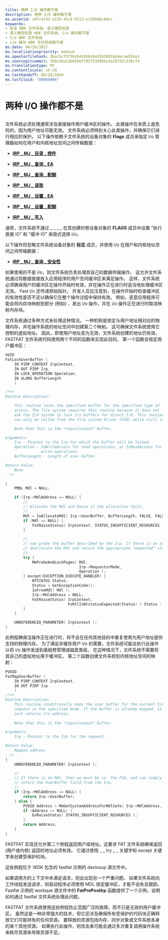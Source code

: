 ```yaml
---
title: 两种 I/O 操作都不是
description: 两种 I/O 操作都不是
ms.assetid: c8fc4742-e220-45c4-9113-ec5658bc09cc
keywords:
- 安全 WDK 文件系统，语义模型检查
- 语义模型检查 WDK 文件系统，i/o 操作都不是
- I/o WDK 文件系统
- i/o 操作 WDK 文件系统都不是
ms.date: 04/20/2017
ms.localizationpriority: medium
ms.openlocfilehash: 3bac5c73f36c64cb50c6a5591692abdecae91ba1
ms.sourcegitcommit: 7b9c3ba12b05bbf78275395bbe3a287d2c31bcf4
ms.translationtype: MT
ms.contentlocale: zh-CN
ms.lasthandoff: 08/28/2020
ms.locfileid: "89064984"
---
```

# <a name="neither-io-operations"></a>两种 I/O 操作都不是


## <span id="ddk_neither_i_o_operations_if"></span><span id="DDK_NEITHER_I_O_OPERATIONS_IF"></span>


文件系统必须处理通常涉及直接操作用户缓冲区的操作。 此类操作在本质上是危险的，因为用户地址可能无效。 文件系统必须特别关心此类操作，并确保它们进行相应的保护。 以下操作依赖于文件系统的设备对象的 **Flags** 成员来指定 i/o 管理器如何在用户和内核地址空间之间传输数据：

-   [**IRP \_ MJ \_ 目录 \_ 控件**](./irp-mj-directory-control.md)

-   [**IRP \_ MJ \_ 查询 \_ EA**](./irp-mj-query-ea.md)

-   [**IRP \_ MJ \_ 查询 \_ 配额**](./irp-mj-query-quota.md)

-   [**IRP \_ MJ \_ 读取**](./irp-mj-read.md)

-   [**IRP \_ MJ \_ 设置 \_ EA**](./irp-mj-set-ea.md)

-   [**IRP \_ MJ \_ 设置 \_ 配额**](./irp-mj-set-quota.md)

-   [**IRP \_ MJ \_ 写入**](./irp-mj-write.md)

通常，文件系统不通过 \_ \_ \_ \_ 在其创建的卷设备对象的 **FLAGS** 成员中设置 "执行直接 IO" 和 "缓冲 IO" 来隐式选择 i/o。

以下操作将忽略文件系统设备对象的 **标志** 成员，并使用 i/o 在用户和内核地址空间之间传输数据：

-   [**IRP \_ MJ \_ 查询 \_ 安全性**](./irp-mj-query-security.md)

如果使用的不是 i/o，则文件系统负责处理其自己的数据传输操作。 这允许文件系统通过将数据直接放入应用程序的用户空间缓冲区来满足操作。 这样，文件系统必须确保用户的缓冲区在操作开始时有效，并在操作正在进行时适当地处理缓冲区无效。 Fast i/o 还传递原始指针。 开发人员应注意到，在操作开始时检查缓冲区的有效性是否不足以确保它在整个操作过程中保持有效。 例如，恶意应用程序可能会将内存块映射到部分 (例如) 、发出 i/o 操作，并在 i/o 操作正在进行时取消映射内存块。

文件系统通过多种方式来处理这种情况。 一种机制是锁定与用户地址相对应的物理内存，并在操作系统的地址空间中创建第二个映射。 这可确保文件系统使用它控制的虚拟地址。 因此，即使用户地址变为无效，文件系统创建的地址仍有效。 FASTFAT 文件系统代码使用两个不同的函数来实现此目的。 第一个函数会锁定用户缓冲区：

```cpp
VOID
FatLockUserBuffer (
    IN PIRP_CONTEXT IrpContext,
    IN OUT PIRP Irp,
    IN LOCK_OPERATION Operation,
    IN ULONG BufferLength
    )

/*++
Routine Description:

    This routine locks the specified buffer for the specified type of
    access. The file system requires this routine because it does not
    ask the I/O system to lock its buffers for direct I/O. This routine
    can only be called from the file system driver (FSD) while still in the user context.

    Note that this is the *input/output* buffer.

Arguments:
    Irp - Pointer to the Irp for which the buffer will be locked.
    Operation - IoWriteAccess for read operations, or IoReadAccess for
                write operations.
    BufferLength - Length of user buffer.

Return Value:
    None
--*/

{
    PMDL Mdl = NULL;

    if (Irp->MdlAddress == NULL) {
        //
        // Allocate the Mdl and Raise if the allocation fails.
        //
        Mdl = IoAllocateMdl( Irp->UserBuffer, BufferLength, FALSE, FALSE, Irp );
        if (Mdl == NULL) {
            FatRaiseStatus( IrpContext, STATUS_INSUFFICIENT_RESOURCES );
        }

        //
        // now probe the buffer described by the Irp. If there is an exception,
        // deallocate the Mdl and return the appropriate "expected" status.
        //
        try {
            MmProbeAndLockPages( Mdl,
                                 Irp->RequestorMode,
                                 Operation );
        } except(EXCEPTION_EXECUTE_HANDLER) {
            NTSTATUS Status;
            Status = GetExceptionCode();
            IoFreeMdl( Mdl );
            Irp->MdlAddress = NULL;
            FatRaiseStatus( IrpContext,
                            FsRtlIsNtstatusExpected(Status) ? Status : STATUS_INVALID_USER_BUFFER );
        }
    }

    UNREFERENCED_PARAMETER( IrpContext );
}
```

此例程确保当操作正在进行时，将不会在任何其他目的中重复使用为用户地址提供支持的物理内存。 为了满足非缓存用户 i/o 的需要，文件系统可能会执行此操作以将 i/o 操作发送到基础卷管理或磁盘类层。 在这种情况下，文件系统不需要将其自己的虚拟地址用于缓冲区。 第二个函数创建文件系统到内核地址空间的映射：

```cpp
PVOID
FatMapUserBuffer (
    IN PIRP_CONTEXT IrpContext,
    IN OUT PIRP Irp
    )
/*++
Routine Description:
    This routine conditionally maps the user buffer for the current I/O
    request in the specified mode. If the buffer is already mapped, it
    just returns its address.
 
    Note that this is the *input/output* buffer.

Arguments:
    Irp - Pointer to the Irp for the request.

Return Value:
    Mapped address
--*/
{
    UNREFERENCED_PARAMETER( IrpContext );

    //
    // If there is no Mdl, then we must be in  the FSD, and can simply
    // return the UserBuffer field from the Irp.
    //
    if (Irp->MdlAddress == NULL) {
        return Irp->UserBuffer;
    } else {
        PVOID Address = MmGetSystemAddressForMdlSafe( Irp->MdlAddress, NormalPagePriority );
        if (Address == NULL) {
            ExRaiseStatus( STATUS_INSUFFICIENT_RESOURCES );
        }
        return Address;
    }
}
```

FASTFAT 实现还允许第二个例程返回用户级地址，这要求 FAT 文件系统确保返回 (用户或内核) 返回的地址必须有效。 它通过使用 \_ \_ try \_ \_ 关键字和 except 关键字来创建受保护的块。

这些例程位于 WDK 包含的 fastfat 示例的 deviosup 源文件中。

如果调用方的上下文中未满足请求，则会出现另一个严重问题。 如果文件系统向工作线程发送请求，则驱动程序必须使用 MDL 锁定缓冲区，才能不会失去跟踪。 Fastfat 示例的 workque 源文件中的 **FatPrePostIrp** 函数提供了一个示例，说明如何通过 fastfat 文件系统处理此问题。

FASTFAT 文件系统使用这些例程防止范围广泛的故障，而不只是无效的用户缓冲区。 虽然这是一种非常强大的技术，但它还涉及确保所有受保护的代码块正确释放它们可能持有的任何资源。 要释放的资源包括内存、同步对象或文件系统本身的某个其他资源。 如果执行此操作，则攻击者可能会通过多次重复调用操作系统来耗尽资源来导致资源不足。

 

